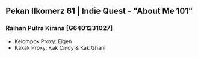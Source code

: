 ## Pekan Ilkomerz 61 | Indie Quest - "About Me 101"
### Raihan Putra Kirana [G6401231027]
- Kelompok Proxy: Eigen
- Kakak Proxy: Kak Cindy & Kak Ghani
